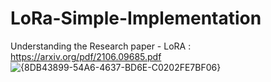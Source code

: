 # LoRa-Simple-Implementation
Understanding the Research paper - LoRA : https://arxiv.org/pdf/2106.09685.pdf
![{8DB43899-54A6-4637-BD6E-C0202FE7BF06}](https://github.com/user-attachments/assets/64f6c713-28a7-425c-b479-6f627f271959)
